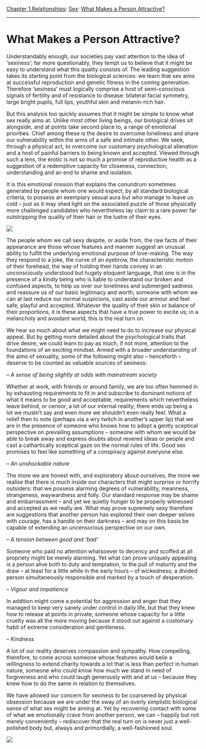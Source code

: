 [Chapter 1.Relationships](https://www.theschooloflife.com/thebookoflife/category/relationships/): [Sex](https://www.theschooloflife.com/thebookoflife/category/relationships/sex/): [What Makes a Person Attractive?](https://www.theschooloflife.com/thebookoflife/what-makes-a-person-attractive/)

* * *

# What Makes a Person Attractive?

Understandably enough, our societies pay vast attention to the idea of ‘sexiness’; far more questionably, they tempt us to believe that it might be easy to understand what this quality consists of. The leading suggestion takes its starting point from the biological sciences: we learn that sex aims at successful reproduction and genetic fitness in the coming generation. Therefore ‘sexiness’ must logically comprise a host of semi-conscious signals of fertility and of resistance to disease: bilateral facial symmetry, large bright pupils, full lips, youthful skin and melanin-rich hair.

But this analysis too quickly assumes that it might be simple to know what sex really aims at. Unlike most other living beings, our biological drives sit alongside, and at points take second place to, a range of emotional priorities. Chief among these is the desire to overcome loneliness and share our vulnerability within the arms of a safe and intimate other. We seek, through a physical act, to overcome our customary psychological alienation and a host of painful barriers to being known and accepted. Viewed through such a lens, the erotic is not so much a promise of reproductive health as a suggestion of a redemptive capacity for closeness, connection, understanding and an end to shame and isolation.

It is this emotional mission that explains the conundrum sometimes generated by people whom one would expect, by all standard biological criteria, to possess an exemplary sexual aura but who manage to leave us cold – just as it may shed light on the associated puzzle of those physically more challenged candidates who nevertheless lay claim to a rare power far outstripping the quality of their hair or the lustre of their eyes.

![](https://www.theschooloflife.com/thebookoflife/wp-content/uploads/2019/05/31096706438_c7ebd2b1f8_o.jpg)

The people whom we call sexy despite, or aside from, the raw facts of their appearance are those whose features and manner suggest an unusual ability to fulfill the underlying emotional purpose of love-making. The way they respond to a joke, the curve of an eyebrow, the characteristic motion of their forehead, the way of holding their hands convey in an unconsciously understood but hugely eloquent language, that one is in the presence of a kindly being who is liable to understand our broken and confused aspects, to help us over our loneliness and submerged sadness and reassure us of our basic legitimacy and worth; someone with whom we can at last reduce our normal suspicions, cast aside our armour and feel safe, playful and accepted. Whatever the quality of their skin or balance of their proportions, it is these aspects that have a true power to excite us; in a melancholy and avoidant world, this is the real turn on.

We hear so much about what we might need to do to increase our physical appeal. But by getting more detailed about the psychological traits that drive desire, we could learn to pay as much, if not more, attention to the foundations of an exciting mindset. Armed with a broader understanding of the aims of sexuality, some of the following might also – henceforth – deserve to be counted as valuable sources of sexiness:

– _A sense of being slightly at odds with mainstream society_

Whether at work, with friends or around family, we are too often hemmed in by exhausting requirements to fit in and subscribe to dominant notions of what it means to be good and acceptable, requirements which nevertheless leave behind, or censor, a lot of our internal reality; there ends up being a lot we mustn’t say and even more we shouldn’t even really feel. What a relief then to note (perhaps via a wry twitch in another’s upper lip) that we are in the presence of someone who knows how to adopt a gently sceptical perspective on prevailing assumptions – someone with whom we would be able to break away and express doubts about revered ideas or people and cast a cathartically sceptical gaze on the normal rules of life. Good sex promises to feel like something of a conspiracy against everyone else.

– _An unshockable nature_

The more we are honest with, and exploratory about ourselves, the more we realise that there is much inside our characters that might surprise or horrify outsiders: that we possess alarming degrees of vulnerability, meanness, strangeness, waywardness and folly. Our standard response may be shame and embarrassment – and yet we quietly hunger to be properly witnessed and accepted as we really are. What may prove supremely sexy therefore are suggestions that another person has explored their own deeper selves with courage, has a handle on their darkness – and may on this basis be capable of extending an uncensorious perspective on our own.

– _A tension between good and ‘bad’_

Someone who paid no attention whatsoever to decency and scoffed at all propriety might be merely alarming. Yet what can prove uniquely appealing is a person alive both to duty and temptation, to the pull of maturity and the draw – at least for a little while in the early hours – of wickedness; a divided person simultaneously responsible and marked by a touch of desperation.

– _Vigour and impatience_

In addition might come a potential for aggression and anger that they managed to keep very sanely under control in daily life, but that they knew how to release at points in private; someone whose capacity for a little cruelty was all the more moving because it stood out against a customary habit of extreme consideration and gentleness.

– _Kindness_

A lot of our reality deserves compassion and sympathy. How compelling, therefore, to come across someone whose features would belie a willingness to extend charity towards a lot that is less than perfect in human nature, someone who could know how much we stand in need of forgiveness and who could laugh generously with and at us – because they knew how to do the same in relation to themselves.

We have allowed our concern for sexiness to be coarsened by physical obsession because we are under the sway of an overly simplistic biological sense of what sex might be aiming at. Yet by recovering contact with some of what we emotionally crave from another person, we can – happily but not merely conveniently – rediscover that the real turn on is never just a well-polished body but, always and primordially, a well-fashioned soul.

[![](https://img.youtube.com/vi/dLme6kE5XaU/0.jpg)](https://www.youtube.com/embed/dLme6kE5XaU '')
